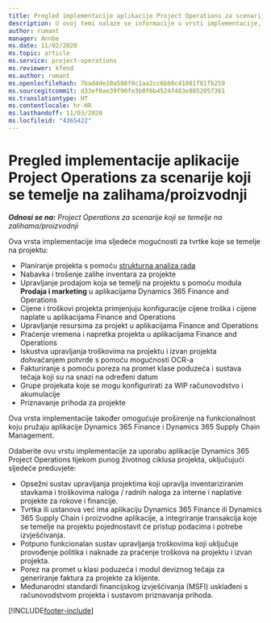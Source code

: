 ```yaml
---
title: Pregled implementacije aplikacije Project Operations za scenarije koji se temelje na zalihama/proizvodnji
description: U ovoj temi nalaze se informacije o vrsti implementacije, aplikaciji Project Operations za scenarije koji se temelje na zalihama / proizvodnji.
author: rumant
manager: Annbe
ms.date: 11/02/2020
ms.topic: article
ms.service: project-operations
ms.reviewer: kfend
ms.author: rumant
ms.openlocfilehash: 7bad4de10a508f0c1aa2cc6bb0c41081f81fb259
ms.sourcegitcommit: d33ef0ae39f90fe3b0f6b4524f483e8052057361
ms.translationtype: HT
ms.contentlocale: hr-HR
ms.lasthandoff: 11/03/2020
ms.locfileid: "4365422"
---
```

# <a name="project-operations-for-stockedproduction-based-scenarios-deployment-overview"></a>Pregled implementacije aplikacije Project Operations za scenarije koji se temelje na zalihama/proizvodnji

_**Odnosi se na:** Project Operations za scenarije koji se temelje na zalihama/proizvodnji_


Ova vrsta implementacije ima sljedeće mogućnosti za tvrtke koje se temelje na projektu:

- Planiranje projekta s pomoću [strukturna analiza rada](work-breakdown-structures.md)
- Nabavka i trošenje zalihe inventara za projekte
- Upravljanje prodajom koja se temelji na projektu s pomoću modula **Prodaja i marketing** u aplikacijama Dynamics 365 Finance and Operations
- Cijene i troškovi projekta primjenjuju konfiguracije cijene troška i cijene naplate u aplikacijama Finance and Operations
- Upravljanje resursima za projekt u aplikacijama Finance and Operations
- Praćenje vremena i napretka projekta u aplikacijama Finance and Operations
- Iskustva upravljanja troškovima na projektu i izvan projekta dohvaćanjem potvrde s pomoću mogućnosti OCR-a
- Fakturiranje s pomoću poreza na promet klase poduzeća i sustava tečaja koji su na snazi na određeni datum
- Grupe projekata koje se mogu konfigurirati za WIP računovodstvo i akumulacije
- Priznavanje prihoda za projekte

Ova vrsta implementacije također omogućuje proširenje na funkcionalnost koju pružaju aplikacije Dynamics 365 Finance i Dynamics 365 Supply Chain Management.

Odaberite ovu vrstu implementacije za uporabu aplikacije Dynamics 365 Project Operations tijekom punog životnog ciklusa projekta, uključujući sljedeće preduvjete:

- Opsežni sustav upravljanja projektima koji upravlja inventariziranim stavkama i troškovima naloga / radnih naloga za interne i naplative projekte za rokove i financije.
- Tvrtka ili ustanova već ima aplikaciju Dynamics 365 Finance ili Dynamics 365 Supply Chain i proizvodne aplikacije, a integriranje transakcija koje se temelje na projektu pojednostavit će pristup podacima i potrebe izvješćivanja.
- Potpuno funkcionalan sustav upravljanja troškovima koji uključuje provođenje politika i naknade za praćenje troškova na projektu i izvan projekta.
- Porez na promet u klasi poduzeća i modul deviznog tečaja za generiranje faktura za projekte za klijente.
- Međunarodni standardi financijskog izvješćivanja (MSFI) usklađeni s računovodstvom projekta i sustavom priznavanja prihoda.



[!INCLUDE[footer-include](../includes/footer-banner.md)]
